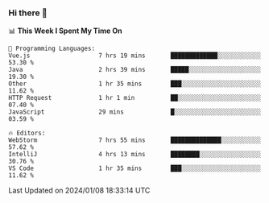 ### Hi there 👋

<!--
**asdf12303116/asdf12303116** is a ✨ _special_ ✨ repository because its `README.md` (this file) appears on your GitHub profile.

Here are some ideas to get you started:

- 🔭 I’m currently working on ...
- 🌱 I’m currently learning ...
- 👯 I’m looking to collaborate on ...
- 🤔 I’m looking for help with ...
- 💬 Ask me about ...
- 📫 How to reach me: ...
- 😄 Pronouns: ...
- ⚡ Fun fact: ...
-->

<!--START_SECTION:waka-->
📊 **This Week I Spent My Time On** 

```text
💬 Programming Languages: 
Vue.js                   7 hrs 19 mins       █████████████░░░░░░░░░░░░   53.30 % 
Java                     2 hrs 39 mins       █████░░░░░░░░░░░░░░░░░░░░   19.30 % 
Other                    1 hr 35 mins        ███░░░░░░░░░░░░░░░░░░░░░░   11.62 % 
HTTP Request             1 hr 1 min          ██░░░░░░░░░░░░░░░░░░░░░░░   07.40 % 
JavaScript               29 mins             █░░░░░░░░░░░░░░░░░░░░░░░░   03.59 % 

🔥 Editors: 
WebStorm                 7 hrs 55 mins       ██████████████░░░░░░░░░░░   57.62 % 
IntelliJ                 4 hrs 13 mins       ████████░░░░░░░░░░░░░░░░░   30.76 % 
VS Code                  1 hr 35 mins        ███░░░░░░░░░░░░░░░░░░░░░░   11.62 % 
```


 Last Updated on 2024/01/08 18:33:14 UTC
<!--END_SECTION:waka-->
